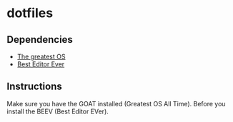 # dotfiles

## Dependencies
* [The greatest OS](https://www.microsoft.com/software-download/windows10ISO)
* [Best Editor Ever](https://code.visualstudio.com/Download)

## Instructions
Make sure you have the GOAT installed (Greatest OS All Time). Before you install the BEEV (Best Editor EVer).
